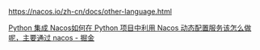 



https://nacos.io/zh-cn/docs/other-language.html   

[Python 集成 Nacos如何在 Python 项目中利用 Nacos 动态配置服务该怎么做呢，主要通过 nacos - 掘金](https://juejin.cn/post/7327135609108201523)